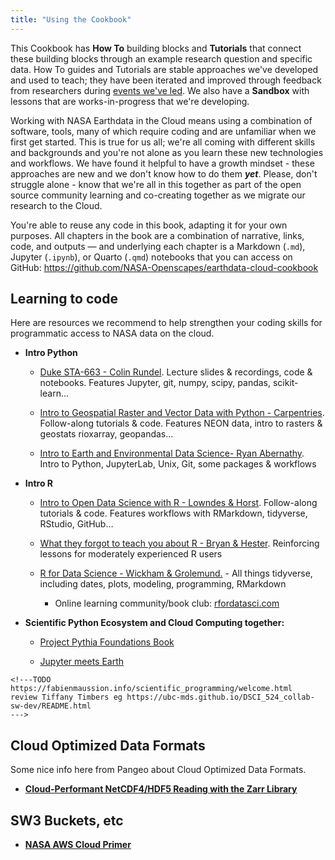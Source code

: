 ```yaml
---
title: "Using the Cookbook"
---
```


This Cookbook has **How To** building blocks and **Tutorials** that connect these building blocks through an example research question and specific data. How To guides and Tutorials are stable approaches we've developed and used to teach; they have been iterated and improved through feedback from researchers during [events we've led](https://nasa-openscapes.github.io/tutorials.html). We also have a **Sandbox** with lessons that are works-in-progress that we're developing. 

Working with NASA Earthdata in the Cloud means using a combination of software, tools, many of which require coding and are unfamiliar when we first get started. This is true for us all; we're all coming with different skills and backgrounds and you're not alone as you learn these new technologies and workflows. We have found it helpful to have a growth mindset - these approaches are new and we don't know how to do them ***yet***. Please, don't struggle alone - know that we're all in this together as part of the open source community learning and co-creating together as we migrate our research to the Cloud. 

You're able to reuse any code in this book, adapting it for your own purposes. All chapters in the book are a combination of narrative, links, code, and outputs — and underlying each chapter is a Markdown (`.md`), Jupyter (`.ipynb`), or Quarto (`.qmd`) notebooks that you can access on GitHub: <https://github.com/NASA-Openscapes/earthdata-cloud-cookbook> 



## Learning to code

Here are resources we recommend to help strengthen your coding skills for programmatic access to NASA data on the cloud.  

-   **Intro Python**

    -   [Duke STA-663 - Colin Rundel](https://sta663-sp22.github.io/). Lecture slides & recordings, code & notebooks. Features Jupyter, git, numpy, scipy, pandas, scikit-learn...

    -   [Intro to Geospatial Raster and Vector Data with Python - Carpentries](https://carpentries-incubator.github.io/geospatial-python/). Follow-along tutorials & code. Features NEON data, intro to rasters & geostats rioxarray, geopandas...

    -   [Intro to Earth and Environmental Data Science- Ryan Abernathy](https://earth-env-data-science.github.io/intro.html). Intro to Python, JupyterLab, Unix, Git, some packages & workflows

-   **Intro R**

    -   [Intro to Open Data Science with R - Lowndes & Horst](https://rstudio-conf-2020.github.io/r-for-excel/). Follow-along tutorials & code. Features workflows with RMarkdown, tidyverse, RStudio, GitHub...

    -   [What they forgot to teach you about R - Bryan & Hester](https://rstats.wtf/). Reinforcing lessons for moderately experienced R users

    -   [R for Data Science - Wickham & Grolemund.](https://r4ds.had.co.nz/) - All things tidyverse, including dates, plots, modeling, programming, RMarkdown

        -   Online learning community/book club: [rfordatasci.com](https://www.rfordatasci.com/)

-   **Scientific Python Ecosystem and Cloud Computing together:**

    -   [Project Pythia Foundations Book](https://foundations.projectpythia.org/landing-page.html)
    
    -   [Jupyter meets Earth](https://jupytearth.org/)


```{=html}
<!---TODO https://fabienmaussion.info/scientific_programming/welcome.html 
review Tiffany Timbers eg https://ubc-mds.github.io/DSCI_524_collab-sw-dev/README.html
--->
```
## Cloud Optimized Data Formats

Some nice info here from Pangeo about Cloud Optimized Data Formats.

-   [**Cloud-Performant NetCDF4/HDF5 Reading with the Zarr Library**](https://medium.com/pangeo/cloud-performant-reading-of-netcdf4-hdf5-data-using-the-zarr-library-1a95c5c92314)

## SW3 Buckets, etc

-   [**NASA AWS Cloud Primer**](https://earthdata.nasa.gov/learn/user-resources/webinars-and-tutorials/cloud-primer)
